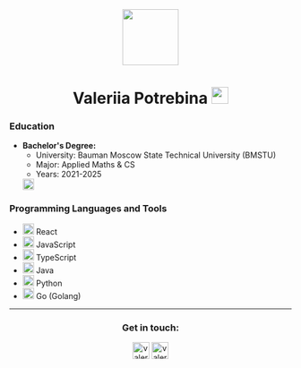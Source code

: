 <div id="header" align="center">
  <img src="https://media.giphy.com/media/M9gbBd9nbDrOTu1Mqx/giphy.gif" width="100"/>
</div>

<h1 align="center">
  Valeriia Potrebina
  <img src="https://media.giphy.com/media/hvRJCLFzcasrR4ia7z/giphy.gif" width="30px"/>
</h1>

### Education
- **Bachelor's Degree:**
  - University: Bauman Moscow State Technical University (BMSTU)
  - Major: Applied Maths & CS
  - Years: 2021-2025
  <img src="https://cdn.jsdelivr.net/npm/simple-icons@3.0.1/icons/graduation-cap.svg" alt="bachelor" height="20" width="20" />

### Programming Languages and Tools

- <img src="https://cdn.jsdelivr.net/npm/simple-icons@3.0.1/icons/react.svg" alt="react" height="20" width="20" style="color: #61DAFB;" /> React
- <img src="https://cdn.jsdelivr.net/npm/simple-icons@3.0.1/icons/javascript.svg" alt="javascript" height="20" width="20" style="color: #F7DF1E;" /> JavaScript
- <img src="https://cdn.jsdelivr.net/npm/simple-icons@3.0.1/icons/typescript.svg" alt="typescript" height="20" width="20" style="color: #3178C6;" /> TypeScript
- <img src="https://cdn.jsdelivr.net/npm/simple-icons@3.0.1/icons/java.svg" alt="java" height="20" width="20" style="color: #5382A1;" /> Java
- <img src="https://cdn.jsdelivr.net/npm/simple-icons@3.0.1/icons/python.svg" alt="python" height="20" width="20" style="color: #3776AB;" /> Python
- <img src="https://cdn.jsdelivr.net/npm/simple-icons@3.0.1/icons/go.svg" alt="golang" height="20" width="20" style="color: #00ADD8;" /> Go (Golang)

---

<h3 align="center">Get in touch:</h3>
<p align="center">
  <a href="https://www.instagram.com/valery_potrebina_03?igsh=dHE1cWtqMDJ3bmJt" target="blank"><img align="center" src="https://cdn.jsdelivr.net/npm/simple-icons@3.0.1/icons/instagram.svg" alt="valeriia_potrebina" height="30" width="30" /></a>
  <a href="https://t.me/ValeryPotrebina" target="blank"><img align="center" src="https://cdn.jsdelivr.net/npm/simple-icons@3.0.1/icons/telegram.svg" alt="valeriia_potrebina" height="30" width="30" /></a>
</p>
